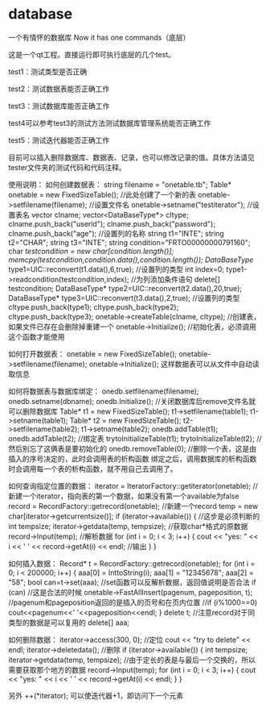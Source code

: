 # database
一个有情怀的数据库
Now it has one commands（底层）

这是一个qt工程。直接运行即可执行底层的几个test。

test1：测试类型是否正确

test2：测试数据表能否正确工作

test3：测试数据库能否正确工作

test4可以参考test3的测试方法测试数据库管理系统能否正确工作

test5：测试迭代器能否正确工作

目前可以插入删除数据库、数据表、记录，也可以修改记录的值。具体方法请见tester文件夹的测试代码和代码注释。

使用说明：
如何创建数据表：
    string filename = "onetable.tb";
    Table* onetable = new FixedSizeTable();                            //此处创建了一个新的表
    onetable->setfilename(filename);					//设置文件名
    onetable->setname("testiterator");					//设置表名
    vector<string> clname;
    vector<DataBaseType*> cltype;
    clname.push_back("userid");
    clname.push_back("password");
    clname.push_back("age");						//设置列的名称
    string t1="INTE"; string t2="CHAR"; string t3="INTE";
    string condition="FRTO00000000791160";
    char *testcondition = new char[condition.length()];
    memcpy(testcondition,condition.data(),condition.length());
    DataBaseType* type1=UIC::reconvert(t1.data(),6,true);		//设置列的类型
    int index=0;
    type1->readcondition(testcondition,index);				//为列添加条件语句
    delete[] testcondition;
    DataBaseType* type2=UIC::reconvert(t2.data(),20,true);
    DataBaseType* type3=UIC::reconvert(t3.data(),2,true);		//设置列的类型
    cltype.push_back(type1);
    cltype.push_back(type2);
    cltype.push_back(type3);
    onetable->createTable(clname, cltype);				//创建表，如果文件已存在会删除掉重建一个
    onetable->Initialize();						//初始化表，必须调用这个函数才能使用

如何打开数据表：
    onetable = new FixedSizeTable();
    onetable->setfilename(filename);
    onetable->Initialize();
    这样数据表可以从文件中自动读取信息

如何将数据表与数据库绑定：
    onedb.setfilename(filename);
    onedb.setname(dbname);
    onedb.Initialize();					//关闭数据库后remove文件名就可以删除数据库
    Table* t1 = new FixedSizeTable();
    t1->setfilename(table1);
    t1->setname(table1);
    Table* t2 = new FixedSizeTable();
    t2->setfilename(table2);
    t1->setname(table2);
    onedb.addTable(t1);
    onedb.addTable(t2);					//绑定表
    trytoInitializeTable(t1);
    trytoInitializeTable(t2);				//然后别忘了这俩表是要初始化的
    onedb.removeTable(0);				//删除一个表，这是由插入的序号决定的，此时会调用表的析构函数
    绑定之后，调用数据库的析构函数时会调用每一个表的析构函数，就不用自己去调用了。

如何查询指定位置的数据：
    iterator = IteratorFactory::getiterator(onetable);	//新建一个iterator，指向表的第一个数据，如果没有第一个available为false
    record = RecordFactory::getrecord(onetable);	//新建一个record
    temp = new char[iterator->getcurrentsize()];
    if (iterator->available()) {			//这步是必须判断的
        int tempsize;
        iterator->getdata(temp, tempsize);		//获取char*格式的原数据
        record->Input(temp);				//解析数据
        for (int i = 0; i < 3; i++) {
            cout << "yes: " << i << ' ' << record->getAt(i) << endl;	//输出
        }
    }

如何插入数据：
    Record* t = RecordFactory::getrecord(onetable);
    for (int i = 0; i < 200000; i++) {
        aaa[0] = InttoString(i);
        aaa[1] = "12345678";
        aaa[2] = "58";
        bool can=t->set(aaa);						//set函数可以反解析数据，返回值说明是否合法
        if (can)							//这是合法的时候
            onetable->FastAllInsert(pagenum, pageposition, t);		//pagenum和pageposition返回的是插入的页号和在页内位置
        //if (i%1000==0) cout<<pagenum<<' '<<pageposition<<endl;
    }
    delete t;								//注意record对于同类型的数据是可以复用的
    delete[] aaa;

如何删除数据：
    iterator->access(300, 0);				//定位
    cout << "try to delete" << endl;
    iterator->deletedata();				//删除
    if (iterator->available()) {
        int tempsize;
        iterator->getdata(temp, tempsize);		//由于定长的表是与最后一个交换的，所以需要获取那个地方的数据
        record->Input(temp);
        for (int i = 0; i < 3; i++) {
            cout << "yes: " << i << ' ' << record->getAt(i) << endl;
        }
    }

另外
    ++(*iterator); 可以使迭代器+1，即访问下一个元素

